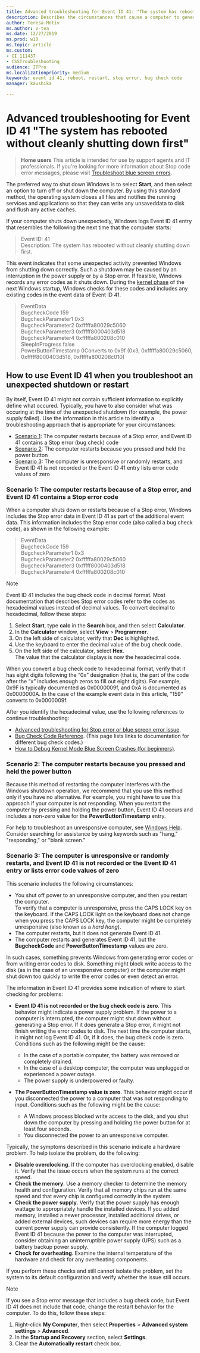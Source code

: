 ```yaml
---
title: Advanced troubleshooting for Event ID 41: "The system has rebooted without cleanly shutting down first"
description: Describes the circumstances that cause a computer to generate Event ID 41, and provides guidance for troubleshooting the issue
author: Teresa-Motiv
ms.author: v-tea
ms.date: 12/27/2019
ms.prod: w10
ms.topic: article
ms.custom: 
- CI 111437
- CSSTroubleshooting
audience: ITPro
ms.localizationpriority: medium
keywords: event id 41, reboot, restart, stop error, bug check code
manager: kaushika

---
```


# Advanced troubleshooting for Event ID 41 "The system has rebooted without cleanly shutting down first"

> **Home users**
> This article is intended for use by support agents and IT professionals. If you're looking for more information about Stop code error messages, please visit [Troubleshoot blue screen errors](https://support.microsoft.com/help/14238/windows-10-troubleshoot-blue-screen-errors).

The preferred way to shut down Windows is to select **Start**, and then select an option to turn off or shut down the computer. By using this standard method, the operating system closes all files and notifies the running services and applications so that they can write any unsaveddata to disk and flush any active caches.

If your computer shuts down unexpectedly, Windows logs Event ID 41 entry that resembles the following the next time that the computer starts:

> Event ID: 41  
> Description: The system has rebooted without cleanly shutting down first.

This event indicates that some unexpected activity prevented Windows from shutting down correctly. Such a shutdown may be caused by an interruption in the power supply or by a Stop error. If feasible, Windows records any error codes as it shuts down. During the [kernel phase](advanced-troubleshooting-boot-problems.md#kernel-phase) of the next Windows startup, Windows checks for these codes and includes any existing codes in the event data of Event ID 41.

> EventData  
> BugcheckCode 159  
> BugcheckParameter1 0x3  
> BugcheckParameter2 0xfffffa80029c5060  
> BugcheckParameter3 0xfffff8000403d518  
> BugcheckParameter4 0xfffffa800208c010  
> SleepInProgress false  
> PowerButtonTimestamp 0Converts to 0x9f (0x3, 0xfffffa80029c5060, 0xfffff8000403d518, 0xfffffa800208c010)  

## How to use Event ID 41 when you troubleshoot an unexpected shutdown or restart

By itself, Event ID 41 might not contain sufficient information to explicitly define what occured. Typically, you have to also consider what was occuring at the time of the unexpected shutdown (for example, the power supply failed). Use the information in this article to identify a troubleshooting approach that is appropriate for your circumstances:

- [Scenario 1](#scen1): The computer restarts because of a Stop error, and Event ID 41 contains a Stop error (bug check) code
- [Scenario 2](#scen2): The computer restarts because you pressed and held the power button
- [Scenario 3](#scen3): The computer is unresponsive or randomly restarts, and Event ID 41 is not recorded or the Event ID 41 entry lists error code values of zero

### <a name="scen1"></a>Scenario 1: The computer restarts because of a Stop error, and Event ID 41 contains a Stop error code

When a computer shuts down or restarts because of a Stop error, Windows includes the Stop error data in Event ID 41 as part of the additional event data. This information includes the Stop error code (also called a bug check code), as shown in the following example:

> EventData  
> BugcheckCode 159  
> BugcheckParameter1 0x3  
> BugcheckParameter2 0xfffffa80029c5060  
> BugcheckParameter3 0xfffff8000403d518  
> BugcheckParameter4 0xfffffa800208c010  

> [!NOTE]  
> Event ID 41 includes the bug check code in decimal format. Most documentation that describes Stop error codes refer to the codes as hexadecimal values instead of decimal values. To convert decimal to hexadecimal, follow these steps:
>  
> 1. Select **Start**, type **calc** in the **Search** box, and then select **Calculator**.
> 1. In the **Calculator** window, select **View** > **Programmer**.
> 1. On the left side of calculator, verify that **Dec** is highlighted.
> 1. Use the keyboard to enter the decimal value of the bug check code.
> 1. On the left side of the calculator, select **Hex**.  
> The value that the calculator displays is now the hexadecimal code.
>  
> When you convert a bug check code to hexadecimal format, verify that it has eight digits following the “0x” designation (that is, the part of the code after the “x” includes enough zeros to fill out eight digits). For example, 0x9F is typically documented as 0x0000009f, and 0xA is documented as 0x0000000A. In the case of the example event data in this article, "159" converts to 0x0000009f.  

After you identify the hexadecimal value, use the following references to continue troubleshooting:

- [Advanced troubleshooting for Stop error or blue screen error issue](troubleshoot-stop-errors.md).
- [Bug Check Code Reference](https://docs.microsoft.com/windows-hardware/drivers/debugger/bug-check-code-reference2). (This page lists links to documentation for different bug check codes.)
- [How to Debug Kernel Mode Blue Screen Crashes (for beginners)](https://blogs.technet.microsoft.com/askcore/2008/10/31/how-to-debug-kernel-mode-blue-screen-crashes-for-beginners/).

### <a name="scen2"></a>Scenario 2: The computer restarts because you pressed and held the power button

Because this method of restarting the computer interferes with the Windows shutdown operation, we recommend that you use this method only if you have no alternative. For example, you might have to use this approach if your computer is not responding. When you restart the computer by pressing and holding the power button, Event ID 41 occurs and includes a non-zero value for the **PowerButtonTimestamp** entry.

For help to troubleshoot an unresponsive computer, see [Windows Help](https://support.microsoft.com/hub/4338813/windows-help?os=windows-10). Consider searching for assistance by using keywords such as "hang," "responding," or "blank screen."

### <a name="scen3"></a>Scenario 3: The computer is unresponsive or randomly restarts, and Event ID 41 is not recorded or the Event ID 41 entry or lists error code values of zero

This scenario includes the following circumstances:

- You shut off power to an unresponsive computer, and then you restart the computer.  
   To verify that a computer is unresponsive, press the CAPS LOCK key on the keyboard. If the CAPS LOCK light on the keyboard does not change when you press the CAPS LOCK key, the computer might be completely unresponsive (also known as a *hard hang*).  
- The computer restarts, but it does not generate Event ID 41.
- The computer restarts and generates Event ID 41, but the **BugcheckCode** and **PowerButtonTimestamp** values are zero.

In such cases, something prevents Windows from generating error codes or from writing error codes to disk. Something might block write access to the disk (as in the case of an unresponsive computer) or the computer might shut down too quickly to write the error codes or even detect an error.

The information in Event ID 41 provides some indication of where to start checking for problems:

- **Event ID 41 is not recorded or the bug check code is zero**. This behavior might indicate a power supply problem. If the power to a computer is interrupted, the computer might shut down without generating a Stop error. If it does generate a Stop error, it might not finish writing the error codes to disk. The next time the computer starts, it might not log Event ID 41. Or, if it does, the bug check code is zero. Conditions such as the following might be the cause:
  - In the case of a portable computer, the battery was removed or completely drained.
  - In the case of a desktop computer, the computer was unplugged or experienced a power outage.
  - The power supply is underpowered or faulty.

- **The PowerButtonTimestamp value is zero**. This behavior might occur if you disconnected the power to a computer that was not responding to input. Conditions such as the following might be the cause:
  - A Windows process blocked write access to the disk, and you shut down the computer by pressing and holding the power button for at least four seconds.
  - You disconnected the power to an unresponsive computer.

Typically, the symptoms described in this scenario indicate a hardware problem. To help isolate the problem, do the following:

- **Disable overclocking**. If the computer has overclocking enabled, disable it. Verify that the issue occurs when the system runs at the correct speed.
- **Check the memory**. Use a memory checker to determine the memory health and configuration. Verify that all memory chips run at the same speed and that every chip is configured correctly in the system.
- **Check the power supply**. Verify that the power supply has enough wattage to appropriately handle the installed devices. If you added memory, installed a newer processor, installed additional drives, or added external devices, such devices can require more energy than the current power supply can provide consistently. If the computer logged Event ID 41 because the power to the computer was interrupted, consider obtaining an uninterruptible power supply (UPS) such as a battery backup power supply.
- **Check for overheating**. Examine the internal temperature of the hardware and check for any overheating components.

If you perform these checks and still cannot isolate the problem, set the system to its default configuration and verify whether the issue still occurs.

> [!NOTE]  
> If you see a Stop error message that includes a bug check code, but Event ID 41 does not include that code, change the restart behavior for the computer. To do this, follow these steps:
>  
> 1. Right-click **My Computer**, then select **Properties** > **Advanced system settings** > **Advanced**.
> 1. In the **Startup and Recovery** section, select **Settings**.
> 1. Clear the **Automatically restart** check box.
